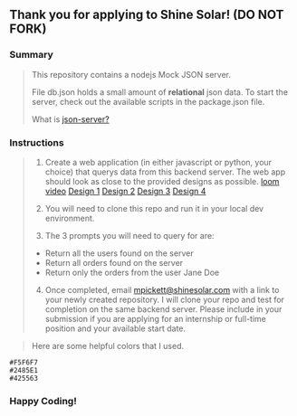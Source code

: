## Thank you for applying to Shine Solar! **(DO NOT FORK)**

### Summary

> This repository contains a nodejs Mock JSON server. 
> 
> File db.json holds a small amount of **relational** json data.
> To start the server, check out the available scripts in the package.json file.
>
> What is [json-server?](https://github.com/typicode/json-server)


### Instructions 

> 1. Create a web application (in either javascript or python, your choice) that querys data from this backend server. The web app should look as close to the provided designs as possible. 
    [loom video](https://www.loom.com/share/e5f4a6dbc5bc43c19cfb277d1782c48f)
> [Design 1](https://storage.googleapis.com/flex-icons/tech-challenge-screenshots/tech-challenge-1.png)
> [Design 2](https://storage.googleapis.com/flex-icons/tech-challenge-screenshots/tech-challenge-2.png)
> [Design 3](https://storage.googleapis.com/flex-icons/tech-challenge-screenshots/tech-challenge-3.png)
> [Design 4](https://storage.googleapis.com/flex-icons/tech-challenge-screenshots/tech-challenge-4.png)
> 
> 2. You will need to clone this repo and run it in your local dev environment. 
> 
> 3. The 3 prompts you will need to query for are:
> - Return all the users found on the server
> - Return all orders found on the server
> - Return only the orders from the user Jane Doe
>
> 4. Once completed, email mpickett@shinesolar.com with a link to your newly created repository. I will clone your repo and test for completion on the same backend server. Please include in your submission if you are applying for an internship or full-time position and your available start date. 

> Here are some helpful colors that I used.

```
#F5F6F7
#2485E1
#425563
```

### Happy Coding!
